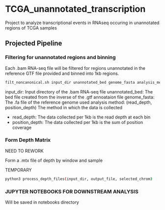 # TCGA_unannotated_transcription
Project to analyze transcriptional events in RNAseq occuring in unannotated regions of TCGA samples

## Projected Pipeline

### Filtering for unannotated regions and binning

Each .bam RNA-seq file will be filtered for regions unannotated in the reference GTF file provided and binned into 1kb regions.

```bash
filt_noncanonical.sh input_dir unannotated_bed genome_fasta analysis_method
```

input_dir: Input directory of the .bam RNA-seq file
unannotated_bed: The bed file created from the inverse of the .gtf annoataion file
genome_fasta: The .fa file of the reference genome used
analysis method: (read_depth, position_depth) The method in which the data is collected
- read_depth: The data collected per 1kb is the read depth at each bin
- position_depth: The data collected per 1kb is the sum of position coverage


### Form Depth Matrix

NEED TO REWORK

Form a .mtx file of depth by window and sample

TEMPORARY

```bash
python3 process_depth_files(input_dir, output_file, selected_chrom)
```

### JUPYTER NOTEBOOKS FOR DOWNSTREAM ANALYSIS

Will be saved in notebooks directory